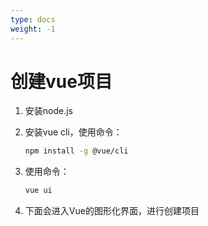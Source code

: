 ```yaml
---
type: docs
weight: -1
---
```


# 创建vue项目

1. 安装node.js

2. 安装vue cli，使用命令：  
   ```bash
   npm install -g @vue/cli
   ```

3. 使用命令：  
   ```bash
   vue ui
   ```

4. 下面会进入Vue的图形化界面，进行创建项目